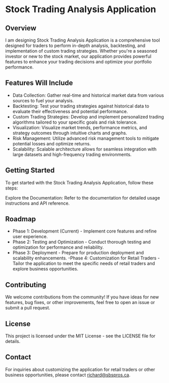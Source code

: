 # Stock Trading Analysis Application

## Overview
I am designing Stock Trading Analysis Application is a comprehensive tool designed for traders to perform in-depth analysis, backtesting, and implementation of custom trading strategies. Whether you're a seasoned investor or new to the stock market, our application provides powerful features to enhance your trading decisions and optimize your portfolio performance.

## Features Will Include
- Data Collection: Gather real-time and historical market data from various sources to fuel your analysis.
- Backtesting: Test your trading strategies against historical data to evaluate their effectiveness and potential performance.
- Custom Trading Strategies: Develop and implement personalized trading algorithms tailored to your specific goals and risk tolerance.
- Visualization: Visualize market trends, performance metrics, and strategy outcomes through intuitive charts and graphs.
- Risk Management: Utilize advanced risk management tools to mitigate potential losses and optimize returns.
- Scalability: Scalable architecture allows for seamless integration with large datasets and high-frequency trading environments.

## Getting Started
To get started with the Stock Trading Analysis Application, follow these steps:


Explore the Documentation: Refer to the documentation for detailed usage instructions and API reference.
## Roadmap
- Phase 1: Development (Current) - Implement core features and refine user experience.
- Phase 2: Testing and Optimization - Conduct thorough testing and optimization for performance and reliability.
- Phase 3: Deployment - Prepare for production deployment and scalability enhancements.
-Phase 4: Customization for Retail Traders - Tailor the application to meet the specific needs of retail traders and explore business opportunities.

## Contributing
We welcome contributions from the community! If you have ideas for new features, bug fixes, or other improvements, feel free to open an issue or submit a pull request.

## License
This project is licensed under the MIT License - see the LICENSE file for details.

## Contact
For inquiries about customizing the application for retail traders or other business opportunities, please contact richard@sbspros.ca.

